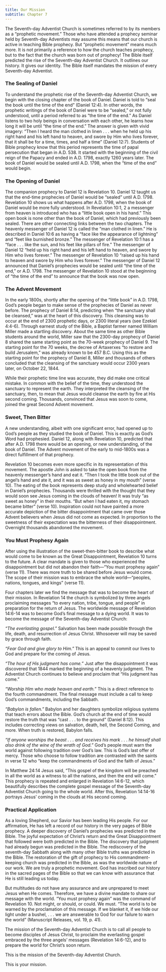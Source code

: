 ```yaml
---
title: Our Mission
subtitle: Chapter 7
---
```


The Seventh-day Adventist Church is sometimes referred to by its members as a “prophetic movement.” Those who have attended a prophecy seminar held by Seventh-day Adventists may assume this means that our church is active in teaching Bible prophecy. But “prophetic movement” means much more. It is not primarily a reference to how the church teaches prophecy, but to the fact that the church was born out of prophecy! The Bible itself predicted the rise of the Seventh-day Adventist Church. It outlines our history. It gives our identity. The Bible itself mandates the mission of every Seventh-day Adventist.

### The Sealing of Daniel

To understand the prophetic rise of the Seventh-day Adventist Church, we begin with the closing chapter of the book of Daniel. Daniel is told to “seal the book until the time of the end” (Daniel 12:4). In other words, the prophetic writings of the book of Daniel were to be “sealed,” or not fully understood, until a period referred to as “the time of the end.” As Daniel listens to two holy beings in conversation with each other, he learns how long it will be until “the time of the end.” The answer is given with vivid imagery: “Then I heard the man clothed in linen . . . when he held up his right hand and his left hand to heaven, and swore by Him who lives forever, that it shall be for a time, times, and half a time” (Daniel 12:7). Students of Bible prophecy know that this period represents the time of papal persecution that began in A.D. 538. It started with the beginning of the civil reign of the Papacy and ended in A.D. 1798, exactly 1260 years later. The book of Daniel would be sealed until A.D. 1798, when the “time of the end” would begin.

### The Opening of Daniel

The companion prophecy to Daniel 12 is Revelation 10. Daniel 12 taught us that the end-time prophecies of Daniel would be “sealed” until A.D. 1798. Revelation 10 shows us what happens after A.D. 1798, when the book of Daniel would be more fully understood. In Revelation 10:1, 2 a messenger from heaven is introduced who has a “little book open in his hand.” This open book is none other than the book of Daniel, which had previously been sealed. There are other connecting links between the two chapters. The heavenly messenger of Daniel 12 is called the “man clothed in linen.” He is described in Daniel 10:6 as having a “face like the appearance of lightning” and “feet like burnished bronze.” The messenger of Revelation 10:1 has a “face . . . like the sun, and his feet like pillars of fire.” The messenger of Daniel 12 “held up his right hand and his left hand to heaven, and swore by Him who lives forever.” The messenger of Revelation 10 “raised up his hand to heaven and swore by Him who lives forever.” The messenger of Daniel 12 announced that Daniel’s prophecies would be sealed until “the time of the end,” or A.D. 1798. The messenger of Revelation 10 stood at the beginning of “the time of the end” to announce that the book was now open.

### The Advent Movement

In the early 1800s, shortly after the opening of the “little book” in A.D. 1798, God’s people began to make sense of the prophecies of Daniel as never before. The prophecy of Daniel 8:14, predicting when “the sanctuary shall be cleansed,” was at the heart of this discovery. This cleansing was to occur at the end of 2300 prophetic days, or 2300 literal years (see Ezekiel 4:4-6). Through earnest study of the Bible, a Baptist farmer named William Miller made a startling discovery. About the same time as other Bible students around the world, Miller saw that the 2300-day prophecy of Daniel 8 shared the same starting point as the 70-week prophecy of Daniel 9. The starting point for the 70 weeks, the decree of Artaxerxes “to restore and build Jerusalem,” was already known to be 457 B.C. Using this as the starting point for the prophecy of Daniel 8, Miller and thousands of others concluded that the cleansing of the sanctuary would occur 2300 years later, on October 22, 1844.

While their prophetic time line was accurate, they did make one critical mistake. In common with the belief of the time, they understood the sanctuary to represent the earth. They interpreted the cleansing of the sanctuary, then, to mean that Jesus would cleanse the earth by fire at His second coming. Thousands, convinced that Jesus was soon to come, joined the great Second Advent movement.

### Sweet, Then Bitter

A new understanding, albeit with one significant error, had opened up to God’s people as they studied the book of Daniel. This is exactly as God’s Word had prophesied. Daniel 12, along with Revelation 10, predicted that after A.D. 1798 there would be an opening, or new understanding, of the book of Daniel. The Advent movement of the early to mid-1800s was a direct fulfillment of that prophecy.

Revelation 10 becomes even more specific in its representation of this movement. The apostle John is asked to take the open book from the heavenly messenger’s hand and eat it. “Then I took the little book out of the angel’s hand and ate it, and it was as sweet as honey in my mouth” (verse 10). The eating of the book represents deep study and wholehearted belief in Daniel’s prophecies. Thousands were thrilled with the thought that they would soon see Jesus coming in the clouds of heaven! It was truly “as sweet as honey” in their mouths. “But when I had eaten it, my stomach became bitter” (verse 10). Inspiration could not have painted a more accurate depiction of the bitter disappointment that came over those Advent believers when Jesus did not come as expected. In proportion to the sweetness of their expectation was the bitterness of their disappointment. Overnight thousands abandoned the movement.

### You Must Prophesy Again

After using the illustration of the sweet-then-bitter book to describe what would come to be known as the Great Disappointment, Revelation 10 turns to the future. A clear mandate is given to those who experienced the disappointment but did not abandon their faith—“You must prophesy again” (verse 11). There was more truth to be shared before Jesus would come. The scope of their mission was to embrace the whole world—“peoples, nations, tongues, and kings” (verse 11).

Four chapters later we find the message that was to become the heart of their mission. In Revelation 14 the church is symbolized by three angels proclaiming messages “to every nation, tribe, tongue, and people” in preparation for the return of Jesus. The worldwide message of Revelation 14:6-14 was to become God’s final message to a dying world. It was to become the message of the Seventh-day Adventist Church:

_“The everlasting gospel.”_ Salvation has been made possible through the life, death, and resurrection of Jesus Christ. Whosoever will may be saved by grace through faith.

_“Fear God and give glory to Him.”_ This is an appeal to commit our lives to God and prepare for the coming of Jesus.

_“The hour of His judgment has come.”_ Just after the disappointment it was discovered that 1844 marked the beginning of a heavenly judgment. The Adventist Church continues to believe and proclaim that “His judgment has come.”

_“Worship Him who made heaven and earth.”_ This is a direct reference to the fourth commandment. The final message must include a call to keep God’s commandments, including the Sabbath.

_“Babylon is fallen.”_ Babylon and her daughters symbolize religious systems that teach errors about the Bible. God’s church at the end of time would restore the truth that was “cast . . . to the ground” (Daniel 8:12). This includes correcting views on salvation, death, hell, the Second Coming, and more. When truth is restored, Babylon falls.

_“If anyone worships the beast . . . and receives his mark . . . he himself shall also drink of the wine of the wrath of God.”_ God’s people must warn the world against following tradition over God’s law. This is God’s last offer of mercy. Those who choose to follow tradition are contrasted with the saints in verse 12 who “keep the commandments of God and the faith of Jesus.”

In Matthew 24:14 Jesus said, “This gospel of the kingdom will be preached in all the world as a witness to all the nations, and then the end will come.” This prophecy is repeated and enlarged in Revelation 14:6-12, which beautifully describes the complete gospel message of the Seventh-day Adventist Church going to the whole world. After this, Revelation 14:14-16 portrays Jesus’ coming in the clouds at His second coming.

### Practical Application

As a loving Shepherd, our Savior has been leading His people. For our affirmation, He has left a record of our history in the very pages of Bible prophecy. A deeper discovery of Daniel’s prophecies was predicted in the Bible. The joyful expectation of Christ’s return and the Great Disappointment that followed were both predicted in the Bible. The discovery that judgment had already begun was predicted in the Bible. The rediscovery of the seventh-day Sabbath along with many other Bible truths was predicted in the Bible. The restoration of the gift of prophecy to His commandment-keeping church was predicted in the Bible, as was the worldwide nature of our work. We are truly a prophetic movement. God has inscribed our history in the sacred pages of the Bible so that we can know with assurance that He is still leading us today.

But multitudes do not have any assurance and are unprepared to meet Jesus when He comes. Therefore, we have a divine mandate to share our message with the world. “You must prophesy again” was the command of Revelation 10. Not might, or should, or could. We must. “The world is to be warned by the proclamation of this message. If we blanket it, if we hide our light under a bushel, . . . we are answerable to God for our failure to warn the world” (Manuscript Releases, vol. 19, p. 41).

The mission of the Seventh-day Adventist Church is to call all people to become disciples of Jesus Christ, to proclaim the everlasting gospel embraced by the three angels’ messages (Revelation 14:6-12), and to prepare the world for Christ’s soon return.

This is the mission of the Seventh-day Adventist Church.

This is your mission.